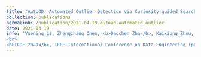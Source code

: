```yaml
---
title: "AutoOD: Automated Outlier Detection via Curiosity-guided Search and Self-imitation Learning"
collection: publications
permalink: /publication/2021-04-19-autoad-automated-outlier
date: 2021-04-19
info: 'Yuening Li, Zhengzhang Chen, <b>Daochen Zha</b>, Kaixiong Zhou, Haifeng Jin, Haifeng Chen, and Xia Hu
<br>
<b>ICDE 2021</b>, IEEE International Conference on Data Engineering (poster paper)'
---
```

